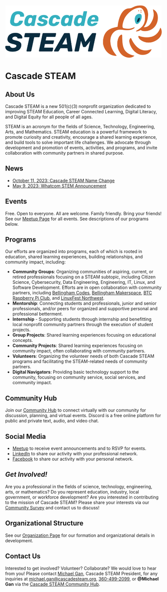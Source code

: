 <style>
  .header {
    display: none;
  }
  .footer {
    display: none;
  }
</style>

[![Cascade STEAM Logo](/assets/images/Cascade_STEAM_horizontal_logo_primary_1.png)](https://cascadesteam.org)

# Cascade STEAM

## About Us
Cascade STEAM is a new 501(c)(3) nonprofit organization dedicated to improving STEAM Education, Career Connected Learning, Digital Literacy, and Digital Equity for all people of all ages.

STEAM is an acronym for the fields of Science, Technology, Engineering, Arts, and Mathematics. STEAM education is a powerful framework to promote curiosity and creativity, encourage a shared learning experience, and build tools to solve important life challenges. We advocate through development and promotion of events, activities, and programs, and invite collaboration with community partners in shared purpose.

## News
- [October 11, 2023: Cascade STEAM Name Change](/news-2023-10-11.md)
- [May 9, 2023: Whatcom STEM Announcement](/news-2023-05-09.md)

## Events
Free. Open to everyone. All are welcome. Family friendly. Bring your friends! See our [Meetup Page](https://meetup.com/cascadesteam) for all events. See descriptions of our programs below.

## Programs
Our efforts are organized into programs, each of which is rooted in education, shared learning experiences, building relationships, and community impact, including:
- **Community Groups**: Organizing communities of aspiring, current, or retired professionals focusing on a STEAM subtopic, including Citizen Science, Cybersecurity, Data Engineering, Engineering, IT, Linux, and Software Development. Efforts are in open collaboration with community partners, including [Bellingham Codes](https://https://bellingham.codes), [Bellingham Makerspace](https://bellinghammakerspace.org), [BTC Raspberry Pi Club](https://www.raspberrypiclub.org), and [LinuxFest Northwest](https://lfnw.org).
- **Mentorship**: Connecting students and professionals, junior and senior professionals, and/or peers for organized and supportive personal and professional betterment.
- **Internship** - Supporting students through internship and benefitting local nonprofit community partners through the execution of student projects.
- **Group Projects**: Shared learning experiences focusing on educational concepts.
- **Community Projects**: Shared learning experiences focusing on community impact, often collaborating with community partners.
- **Volunteers**: Organizing the volunteer needs of both Cascade STEAM programs and facilitating the STEAM-related needs of community partners.
- **Digital Navigators**: Providing basic technology support to the community, focusing on community service, social services, and community impact. 

## Community Hub
Join our [Community Hub](http://discord.cascadesteam.org) to connect virtually with our community for discussion, planning, and virtual events. Discord is a free online platform for public and private text, audio, and video chat.

## Social Media
- [Meetup](https://meetup.com/cascadesteam) to receive event announcements and to RSVP for events.
- [LinkedIn](https://linkedin.com/company/cascadesteam) to share our activity with your professional network.
- [Facebook](https://facebook.com/cascadesteam) to share our activity with your personal network.

## *Get Involved!*
Are you a professional in the fields of science, technology, engineering, arts, or mathematics? Do you represent education, industry, local government, or workforce development? Are you interested in contributing to the mission of Cascade STEAM? Please share your interests via our [Community Survey](http://community-survey.cascadesteam.org) and contact us to discuss!

## Organizational Structure
See our [Organization Page](/organization.md) for our formation and organizational details in development.

## Contact Us
Interested to get involved? Volunteer? Collaborate? We would love to hear from you! Please contact [Michael Gan](https://www.linkedin.com/in/michaelbgan), Cascade STEAM President, for any inquiries at [michael.gan@cascadesteam.org](mailto:michael.gan@cascadesteam.org), [360-499-2099](tel:3604992099), or **@Michael Gan** via the [Cascade STEAM Community Hub](http://discord.cascadesteam.org).
